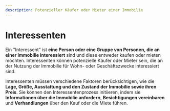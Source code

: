 ```yaml
---
description: Potenzieller Käufer oder Mieter einer Immobilie
---
```


# Interessenten

Ein "Interessent" ist **eine Person oder eine Gruppe von Personen, die an einer Immobilie interessiert** sind und diese entweder kaufen oder mieten möchten. Interessenten können potenzielle Käufer oder Mieter sein, die an der Nutzung der Immobilie für Wohn- oder Geschäftszwecke interessiert sind.

Interessenten müssen verschiedene Faktoren berücksichtigen, wie die **Lage, Größe, Ausstattung und den Zustand der Immobilie sowie ihren Preis**. Sie können den Interessentenprozess initiieren, indem sie **Informationen über die Immobilie anfordern**, **Besichtigungen vereinbaren** und **Verhandlungen** über den Kauf oder die Miete führen.
